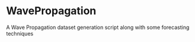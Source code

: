 # WavePropagation
A Wave Propagation dataset generation script along with some forecasting techniques
